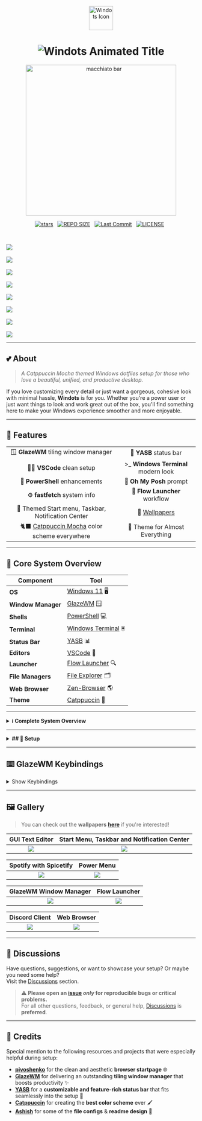 <!-- Windots README - Enhanced Aesthetics -->

<p align="center">
  <img src="https://img.icons8.com/fluency/96/windows-10.png" width="64" alt="Windots Icon" />
</p>

<h1 align="center">
  <span align="center">

  <img src="https://readme-typing-svg.demolab.com?font=Fira+Code&weight=500&size=36&pause=1000&color=89B4FA&center=true&vCenter=true&width=435&lines=Windots+%F0%9F%8C%9F;Catppuccin+for+Win" alt="Windots Animated Title" />

  </span>
</h1>

<p align="center">
  <img src="https://raw.githubusercontent.com/catppuccin/catppuccin/main/assets/palette/macchiato.png" width="400" alt="macchiato bar" />
</p>

<div align="center">
<p>
<a href="https://github.com/swopnil7/windots/stargazers"><img src="https://img.shields.io/github/stars/swopnil7/windots?style=for-the-badge&logo=starship&color=89B4FA&logoColor=89B4FA&labelColor=1E1E2E" alt="stars"></a>&nbsp;&nbsp;
<a href="https://github.com/swopnil7/windots/"><img src="https://img.shields.io/github/repo-size/swopnil7/windots?style=for-the-badge&logo=hyprland&logoColor=F38BA8&label=Size&labelColor=1E1E2E&color=F38BA8" alt="REPO SIZE"></a>&nbsp;&nbsp;
<a href="https://github.com/swopnil7/windots/commits/main/"><img src="https://img.shields.io/github/last-commit/swopnil7/windots?style=for-the-badge&logo=github&logoColor=A6E3A1&label=Last%20Commit&labelColor=1E1E2E&color=A6E3A1" alt="Last Commit"></a>&nbsp;&nbsp;
<a href="https://github.com/swopnil7/windots/blob/main/LICENSE"><img src="https://img.shields.io/github/license/swopnil7/windots?style=for-the-badge&color=FAB387&logoColor=FAB387&labelColor=1E1E2E" alt="LICENSE"></a>&nbsp;&nbsp;
</p>
</div>

<br>

![](previews/fastfetch.png)<br/><br/>
![](previews/code.png)<br/><br/>
![](previews/hawktchoua.png)<br/><br/>
![](previews/hydra.png)<br/><br/>
![](previews/explorer.png)<br/><br/>
![](previews/controlpanel.png)<br/><br/>
![](previews/startpage.png)<br><br/>
![](previews/yasbpowermenu.png)<br>

<hr>

## 💕 About

> _A Catppuccin Mocha themed Windows dotfiles setup for those who love a beautiful, unified, and productive desktop._

If you love customizing every detail or just want a gorgeous, cohesive look with minimal hassle, **Windots** is for you. Whether you're a power user or just want things to look and work great out of the box, you'll find something here to make your Windows experience smoother and more enjoyable.

---

## 🌠 Features

<div align="center">

|  |  |
|:--:|:--:|
| 🪟 **GlazeWM** tiling window manager | 🍫 **YASB** status bar |
| 🧑‍💻 **VSCode** clean setup | \>_ **Windows Terminal** modern look |
| 🐚 **PowerShell** enhancements | 🎨 **Oh My Posh** prompt |
| ⚙️ **fastfetch** system info | 🚀 **Flow Launcher** workflow |
| 🦅 Themed Start menu, Taskbar, Notification Center | 🧱 [Wallpapers](https://github.com/swopnil7/windots/tree/main/wallies#readme) |
| 🐈‍⬛ [Catppuccin Mocha](https://github.com/catppuccin) color scheme everywhere | 🌺 Theme for Almost Everything |

</div>

---

## 🌺 Core System Overview

| Component | Tool |
|---|---|
| **OS** | [Windows 11](https://www.microsoft.com/en-in/windows/windows-11) 🖥️ |
| **Window Manager** | [GlazeWM](https://github.com/glzr-io/glazewm) 🪟 |
| **Shells** | [PowerShell](https://learn.microsoft.com/en-us/powershell/) 💻 |
| **Terminal** | [Windows Terminal](https://github.com/microsoft/terminal) 🖲️ |
| **Status Bar** | [YASB](https://github.com/amnweb/yasb) 📊 |
| **Editors** | [VSCode](https://code.visualstudio.com/) 📝 |
| **Launcher** | [Flow Launcher](https://www.flowlauncher.com/) 🔍 |
| **File Managers** | [File Explorer](https://www.microsoft.com/en-us/windows/tips/file-explorer) 🗂️ |
| **Web Browser** | [Zen-Browser](https://zen-browser.app) 🌎 |
| **Theme** | [Catppuccin](https://catppuccin.com/) 🧁 |

---

<details>
<summary><strong>ℹ️ Complete System Overview</strong></summary>

#### 🪟 System

| 📚 Entry | ✨ App |
|---|---|
| **OS** | [Windows 11](https://www.microsoft.com/en-in/windows/windows-11) |
| **Window Manager** | 🤍 [GlazeWM](https://github.com/glzr-io/glazewm) [⚙️](https://github.com/swopnil7/windots/blob/master/.dotfiles/glazewm/config.yaml) |
| **Bar** | 🤍 [YASB](https://github.com/amnweb/yasb) [⚙️](https://github.com/swopnil7/windots/blob/master/.dotfiles/yasb/) |
| **Application Launcher** | 🤍 [Flow Launcher](https://www.flowlauncher.com/) [⚙️](https://github.com/swopnil7/windots/blob/main/.dotfiles/FlowLauncher/Settings.json) |
| **Mods** | 🤍 [Windhawk](https://windhawk.net/) [⚙️](https://github.com/swopnil7/windots/blob/main/.dotfiles/windhawk/) |
| **Context Menu** | [Nilesoft Shell](https://nilesoft.org/) [⚙️](https://github.com/swopnil7/windots/blob/main/.dotfiles/nilesoftshell/) |
| **Theme** | 🤍 [SecureUxTheme](https://github.com/namazso/SecureUxTheme) with [Nivuu's Catppuccin Mocha theme](https://www.deviantart.com/niivu/art/Catppuccin-for-Windows-11-1076249390) |

#### 🖥️ CLI/TUI Apps

| 📚 Entry | ✨ App |
|---|---|
| **Shell** | [pwsh](https://learn.microsoft.com/en-us/powershell/module/microsoft.powershell.core/about/about_pwsh?view=powershell-7.4) [⚙️](https://github.com/swopnil7/windots/blob/main/.dotfiles/Powershell/Microsoft.PowerShell_profile.ps1) |
| **Terminal Emulator** | [windows terminal](https://github.com/microsoft/terminal) [⚙️](https://github.com/swopnil7/windots/blob/main/.dotfiles/terminal/settings.json) |
| **Shell Prompt** | [ohmyposh](https://ohmyposh.dev/) [⚙️](https://github.com/swopnil7/windots/blob/main/.dotfiles/ohmyposh/zen.toml) |
| **System Fetch** | 🤍 [fastfetch](https://github.com/fastfetch-cli/fastfetch) [⚙️](https://github.com/swopnil7/dotfiles/blob/master/.dotfiles/fastfetch/config.jsonc) |

#### 🖱️ GUI Apps

| 📚 Entry | ✨ App |
|---|---|
| **Fallback Text Editor** | [VSCode](https://code.visualstudio.com/) [⚙️](https://github.com/swopnil7/windots/blob/main/.dotfiles/vscode/settings.json) |
| **Music Player** | 🤍 [Spotify](https://open.spotify.com/) (patched with [Spicetify](https://spicetify.app/)) |
| **Web Browser** | 🤍 [Zen-Browser](https://zen-browser.app) [⚙️](https://github.com/swopnil7/windots/blob/main/.dotfiles/zen/) |
| **Note Taking App** | 🤍 [Obsidian](https://obsidian.md/) |
| **File Manager** | [File Explorer](https://www.microsoft.com/en-us/windows/tips/file-explorer) |
| **Game Launcher** | [Hydra Launcher](https://hydralauncher.gg/) [⚙️](https://github.com/swopnil7/windots/blob/main/.dotfiles/HydraLauncher/) |
| **Clipboard Manager** | [CopyQ](https://github.com/hluk/CopyQ) [⚙️](https://github.com/swopnil7/windots/blob/main/.dotfiles/copyq/) |
| **Torrent Manager** | [qBittorrent](https://www.qbittorrent.org/) [⚙️](https://github.com/swopnil7/windots/blob/main/.dotfiles/qBittorrent/) |
| **Discord Client** | 🤍 [Vencord](https://vencord.dev/) [⚙️](https://github.com/swopnil7/windots/blob/main/.dotfiles/vencord/) |
| **YouTube Music Client** | [Th-Ch YouTube Music](https://github.com/th-ch/youtube-music) [⚙️](https://github.com/swopnil7/windots/blob/main/.dotfiles/youtubemusic/) |
| **Web Themer** | 🤍 [Stylus](https://addons.mozilla.org/en-US/firefox/addon/stylus/) (for Firefox) with 🤍 [Catppuccin Mocha](https://github.com/catppuccin) [⚙️](https://github.com/catppuccin/userstyles/blob/main/docs/USAGE.md) |

#### 🔍 Other

| 📚 Entry | ✨ App |
|---|---|
| **Colorscheme** | 🤍 [Catppuccin Mocha](https://catppuccin.com) |
| **Font** | [JetBrainsMono Nerd Font](https://www.jetbrains.com/lp/mono/) |

</details>

---

<details>
<summary><strong>## 🔧 Setup</strong></summary>

> **⚠️ Backup your current configuration files before continuing.**  
> Applying these settings may overwrite existing configs, so be sure to manually merge or restore as needed.

### 🪟 GlazeWM

- **Install** [**GlazeWM**](https://github.com/glzr-io/glazewm/releases/).
- [`windots/.dotfiles/glazewm/config.yaml`](.dotfiles/glazewm/config.yaml) → `%USERPROFILE%\.glzr\glazewm\`
- **Restart GlazeWM** for the changes to take effect.

### 📊 YASB (Yet Another Status Bar)

> [!NOTE]
> Ensure you have a Nerd Font installed for correct icon display. I use **JetBrainsMono Nerd Font**; if you use another Nerd Font, adjust the font settings in the YASB `styles.css` as needed.

- **Install** [**YASB**](https://github.com/amnweb/yasb/releases/).
- [`windots/.dotfiles/yasb/`](.dotfiles/yasb/) → `%USERPROFILE%\.config\yasb\`
- **Restart YASB** for the changes to take effect.

### 📝 VSCode

> [!WARNING]
> Use VSCode `v1.91.1`, as newer versions do not support the **APC Customize UI extension**.

- Enhance your **VSCode UI** with these **extensions**:
  - [APC Customize UI](https://marketplace.visualstudio.com/items?itemName=drcika.apc-extension) - Customize the VSCode interface
  - [GlassIt-VSC](https://marketplace.visualstudio.com/items?itemName=s-nlf-fh.glassit) - Add a transparent/glass effect (optional)
- [`windots/.dotfiles/vscode/settings.json`](.dotfiles/vscode/settings.json) → `%APPDATA%\Code\User\`
- **Restart VSCode** to load the updated settings.

### 📂 Windows Explorer
- **Install** [**Niivu's Catpuccin Mocha theme**](https://www.deviantart.com/niivu/art/Catppuccin-for-Windows-11-1076249390)
- **Get** the [**LinuxFx 11 Icon Pack**](https://github.com/niivu/resource-redirect-icon-themes/blob/main/Resource%20Redirect%20themes/Linuxfx-11-AIO.zip) to be used along with the [**Resource Redirect**](https://windhawk.net/mods/icon-resource-redirect) mod on Windhawk.
- Also get this [**Tweak**](https://github.com/Maplespe/ExplorerBlurMica) if you want the blur effect.

### 🌐 Browser

> [!NOTE]
> These configs are applicable **only for Firefox-based browsers**.

- Enable **userChrome.css and userContent.css**:
  - Open `about:config` in the address bar.
  - Search for `toolkit.legacyUserProfileCustomizations.stylesheets`.
  - Set it to `true`.
- **Locate your profile folder**:
  - Open `about:support` in the address bar.
  - Find "Profile Folder" and click "Open Folder."
- **Copy the browser styling configs**:
  - [`windots/.dotfiles/zen/userChrome.css`](.dotfiles/zen/userChrome.css) → `<Your Profile Folder>/chrome/`
  - [`windots/.dotfiles/zen/userContent.css`](.dotfiles/zen/userContent.css) → `<Your Profile Folder>/chrome/`
- **Restart your browser** for the changes to take effect.
- My custom [**Start Page**](https://github.com/swopnil7/startpage) if you want it. Go to your browser settings and set it as the default home page by pasting the link.

### 🚀 Flow Launcher

- **Install** [**Flow Launcher**](https://www.flowlauncher.com/)
- [`windots/.dotfiles/FlowLauncher/settings.json`](.dotfiles/FlowLauncher/settings.json) → `%APPDATA%\FlowLauncher\Settings\`
- **Restart Flow Launcher**

### 🦅 Windhawk

- **Install** [**Windhawk**](https://windhawk.net/).
- **Install Relevant Mods** from the [Windhawk Store](https://windhawk.net/explore):
  - Notification Center Styler
  - Start Menu Styler
  - Taskbar Styler
  - Windows 11 File Explorer Styler
- **Copy** the Windhawk config files from [`windots/.dotfiles/windhawk/`](.dotfiles/windhawk/)
- Open the relevant mod’s **details page**, go to **Advanced > Mod Settings**, paste the config, and click **"Load"** to apply it.

### 🐚 Nilesoft Shell

- **Install** [**Nilesoft Shell**](https://nilesoft.org/).
- **Copy** the shell theme file from [`windots/.dotfiles/nilesoftshell/`](.dotfiles/nilesoftshell/) → `C:\Program Files\Nilesoft Shell\imports\`
- **Open** the app with admin permissions and click on **Register**

### 🚀 Hydra Launcher

- **Copy the content inside [`windots/.dotfiles/HydraLauncher/settings.json`](.dotfiles/HydraLauncher/settings.json)
- **Open** Hydra Launcher and go to **Settings** > **Appearance** > **Create**, type any name and press enter, then paste the config and save the file to apply it.

### 🌐 qBittorrent

- **Download** the config from [`windots/.dotfiles/qBittorrent/`](.dotfiles\qBittorrent\catppuccin-mocha.qbtheme) & place it anywhere safe into a folder of your choice. I suggest making a separate folder for themes like `C:\scripts\themes\`
- **Open** qBittorrent and on the top bar go to **Tools** > **Options**, check the Use custom UI Theme options & then browse and select the downloaded theme file.

### 🎥 YouTube Music

- **Install** [**Th-Ch YouTube Music**](https://github.com/th-ch/youtube-music/releases).
- **Download** the config from [`windots/.dotfiles/youtubemusic/`](.dotfiles/youtubemusic/yt-music.css) & place it anywhere safe into a folder of your choice, probably the same folder you used for the qBittorrent theme.
- **Open** YouTube Music and on the top bar go to **Options** > **Visual Tweaks** > **Theme** and click on Import custom css file, then browse and select the downloaded theme file.

### ©️ CopyQ

- **Install** [**CopyQ**](https://github.com/hluk/CopyQ/releases).
- **Copy** the config files from [`windots/.dotfiles/copyq/`](.dotfiles/copyq/catppuccin mocha.ini) → `%APPDATA%\Roaming\CopyQ\themes\`
- **Open** CopyQ, on the top bar go to **File** > **Preferences** > **Appearance**, click on load theme, select the `catppuccin mocha.ini` file you copied earlier, and click on **Apply**.

### \>_ Terminal & Shell Setup

#### 🖥️ Windows Terminal

- **Install** [**Windows Terminal**](https://github.com/microsoft/terminal)
- [`windots/.dotfiles/terminal/settings.json`](.dotfiles/terminal/settings.json) → `%LOCALAPPDATA%\Packages\Microsoft.WindowsTerminal_8wekyb3d8bbwe\LocalState\`
- **Restart Windows Terminal** to see the updated config.

#### 🐚 PowerShell

- [`windots/.dotfiles/Powershell/Microsoft.PowerShell_profile.ps1`](.dotfiles/Powershell/Microsoft.PowerShell_profile.ps1) → `%USERPROFILE%\Documents\WindowsPowerShell(Powershell)\Microsoft.`
- Restart PowerShell to apply the changes.

#### 🎨 Oh My Posh

- **Install** [**Oh My Posh**](https://ohmyposh.dev/docs/installation/windows) using winget:

  ```bash
  winget install JanDeDobbeleer.OhMyPosh -s winget
  ```

- [`windots/.dotfiles/ohmyposh/zen.toml`](.dotfiles/ohmyposh/zen.toml) → `%USERPROFILE%\.config\ohmyposh\`

#### ⚙️ Fastfetch

- **Install** [**fastfetch**](https://github.com/fastfetch-cli/fastfetch) using **winget**:

  ```bash
  winget install fastfetch
  ```

- [`windots/.dotfiles/fastfetch/config.jsonc`](.dotfiles/fastfetch/config.jsonc) → `%USERPROFILE%\.config\fastfetch\`
- [`windots/.dotfiles/fastfetch/windows.txt`](.dotfiles/fastfetch/windows.txt) → `%USERPROFILE%\.config\fastfetch\`
- **Run fastfetch**.

</details>

---

## ⌨️ GlazeWM Keybindings

<details>
<summary>Show Keybindings</summary>

| Keys | Action |
|---|---|
| <kbd>alt</kbd> + <kbd>enter</kbd> | Open terminal |
| <kbd>alt</kbd> + <kbd>shift</kbd> + <kbd>enter</kbd> | Open terminal as administrator |
| <kbd>alt</kbd> + <kbd>h</kbd> / <kbd>j</kbd> / <kbd>k</kbd> / <kbd>l</kbd> | Focus window left / top / bottom / right |
| <kbd>alt</kbd> + <kbd>shift</kbd> + <kbd>⬅️</kbd> / <kbd>⬆️</kbd> / <kbd>⬇️</kbd> / <kbd>➡️</kbd> | Move focusing window left / top / bottom / right |
| <kbd>alt</kbd> + <kbd>q</kbd> | Close focusing window |
| <kbd>alt</kbd> + <kbd>1-9</kbd> | Focus workspace {n} |
| <kbd>alt</kbd> + <kbd>shift</kbd> + <kbd>1-9</kbd> | Move focusing window to workspace {n} |
| <kbd>alt</kbd> + <kbd>m</kbd> | Toggle window minimization |
| <kbd>alt</kbd> + <kbd>f</kbd> | Toggle window maximization |
| <kbd>alt</kbd> + <kbd>v</kbd> | Change tiling direction |
| <kbd>alt</kbd> + <kbd>t</kbd> | Make focusing window float/tiled |
| <kbd>alt</kbd> + <kbd>shift</kbd> + <kbd>e</kbd> | Exit glazewm |

</details>

---

## 🖼️ Gallery

> You can check out the **wallpapers** [**here**](https://github.com/swopnil7/windots/tree/main/wallies#readme) if you're interested!

<div align="center">

| **GUI Text Editor** | **Start Menu, Taskbar and Notification Center** |
|:--:|:--:|
| ![](previews/code.png) | ![](previews/hawktchoua.png) |

| **Spotify with Spicetify** | **Power Menu** |
|:--:|:--:|
| ![](previews/spotify.png) | ![](previews/yasbpowermenu.png) |

| **GlazeWM Window Manager** | **Flow Launcher** |
|:--:|:--:|
| ![](previews/glazewmtiling.png) | ![](previews/flowlauncher.png) |

| **Discord Client** | **Web Browser** |
|:--:|:--:|
| ![](previews/discord.png) | ![](previews/zen.png) |

</div>

---

## 📢 Discussions

Have questions, suggestions, or want to showcase your setup? Or maybe you need some help?  
Visit the [Discussions](https://github.com/swopnil7/windots/discussions) section.

> **⚠️ Please open an [issue](https://github.com/swopnil7/windots/issues) _only_ for reproducible bugs or critical problems.**  
> For all other questions, feedback, or general help, [Discussions](https://github.com/swopnil7/windots/discussions) is **preferred**.

---

## 🎉 Credits

Special mention to the following resources and projects that were especially helpful during setup:

- [**pivoshenko**](https://github.com/pivoshenko/catppuccin-startpage) for the clean and aesthetic **browser startpage** 🌐
- [**GlazeWM**](https://github.com/glzr-io/glazewm) for delivering an outstanding **tiling window manager** that boosts productivity ✨
- [**YASB**](https://github.com/amnweb/yasb) for a **customizable and feature-rich status bar** that fits seamlessly into the setup 🚀
- [**Catppuccin**](https://catppuccin.com) for creating the **best color scheme** ever 🖌️
- [**Ashish**](https://github.com/ashish0kumar) for some of the **file configs** & **readme design** 🤍
